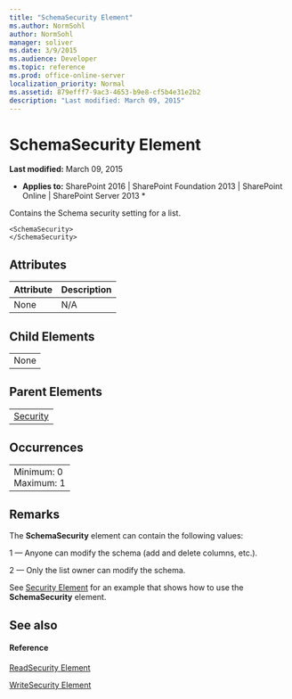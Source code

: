 ```yaml
---
title: "SchemaSecurity Element"
ms.author: NormSohl
author: NormSohl
manager: soliver
ms.date: 3/9/2015
ms.audience: Developer
ms.topic: reference
ms.prod: office-online-server
localization_priority: Normal
ms.assetid: 879efff7-9ac3-4653-b9e8-cf5b4e31e2b2
description: "Last modified: March 09, 2015"
---
```


# SchemaSecurity Element

 **Last modified:** March 09, 2015 
  
 * **Applies to:** SharePoint 2016 | SharePoint Foundation 2013 | SharePoint Online | SharePoint Server 2013 * 
  
Contains the Schema security setting for a list.
  
```
<SchemaSecurity>
</SchemaSecurity>
```

## Attributes

|**Attribute**|**Description**|
|:-----|:-----|
|None  <br/> |N/A  <br/> |
   
## Child Elements

||
|:-----|
|None |
   
## Parent Elements

||
|:-----|
|[Security](security-element.md)|
   
## Occurrences

||
|:-----|
|Minimum: 0  <br/> Maximum: 1  <br/> |
   
## Remarks

The **SchemaSecurity** element can contain the following values: 
  
1 — Anyone can modify the schema (add and delete columns, etc.).
  
2 — Only the list owner can modify the schema.
  
See [Security Element](security-element.md) for an example that shows how to use the **SchemaSecurity** element. 
  
## See also

#### Reference

[ReadSecurity Element](readsecurity-element.md)
  
[WriteSecurity Element](writesecurity-element.md)

